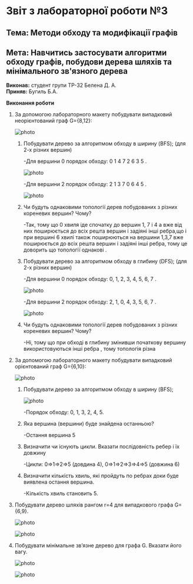 # Звіт з лабораторної роботи №3

## Тема: Методи обходу та модифікації графів

## Мета: Навчитись застосувати алгоритми обходу графів, побудови дерева шляхів та мінімального зв'язного дерева

**Виконав:** студент групи ТР-32 Белена Д. А. </br>
**Приняв:** Бугиль Б.А.

**Виконання роботи**

1. За допомогою лабораторного макету побудувати випадковий неорієнтований граф G={8,12}:

     ![photo](https://graphonline.ru/tmp/saved/oq/oqZfKjXhtRXKsrDQ.png)

   1. Побудувати дерево за алгоритмом обходу в ширину (BFS); (для 2-х різних вершин)
   
      -Для вершини 0 порядок обходу: 0 1 4 7 2 6 3 5 . 
      
      ![photo](https://graphonline.ru/tmp/saved/tp/tpLGuNCWXURGaCQe.png)
      
      -Для вершини 2 порядок обходу: 2 1 3 7 0 6 4 5 . 
      
      ![photo](https://graphonline.ru/tmp/saved/zG/zGClCTzmmrtwZYcU.png)
      
   2. Чи будуть однаковими топології дерев побудованих з різних кореневих вершин? Чому?
      
      -Так, тому що 0 хвиля іде спочатку до вершин 1, 7  і 4 а вже від них поширюється до всіх решта вершин і задіяні інші ребра,що і при вершині 6 хвилі також поширюються на вершини 1,3,7 вже поширюється до всіх решта вершин і задіяні інші ребра, тому це доворить що топології однакові .
   
   3. Побудувати дерево за алгоритмом обходу в глибину (DFS); (для 2-х різних вершин)
        
        -Для вершини 0 порядок обходу: 0, 1, 2, 3, 4, 5, 6, 7 .
        
        ![photo](https://graphonline.ru/tmp/saved/Ti/TiJwLsjIhNNagevx.png)
        
        -Для вершини 2 порядок обходу: 2, 1, 0, 4, 3, 5, 6, 7 .
        
        ![photo](https://graphonline.ru/tmp/saved/RI/RIGJVISJVUwqdbmL.png)
        
   4. Чи будуть однаковими топології дерев побудованих з різних кореневих вершин? Чому?
   
        -Ні, тому що при обході в глибину змінивши початкову вершину використовуються інші ребра , тому топологія різна
        
2. За допомогою лабораторного макету побудувати випадковий орієнтований граф G={6,10}:

   ![photo](https://graphonline.ru/tmp/saved/Xu/XuErgMWkPegaxyJK.png)
   
      1. Побудувати дерево за алгоритмом обходу в ширину (BFS);

         ![photo](https://graphonline.ru/tmp/saved/Bz/BzMfjNnkrYLXPgSB.png)
     
         -Порядок обходу: 0, 1, 3, 2, 4, 5.
     
      2. Яка вершина (вершини) буде знайдена останньою?
   
          -Остання вершина 5

      3. Визначити чи існують цикли. Вказати послідовність ребер і їх довжину

           -Цикли: 0⇒1⇒2⇒5 (довдина 4), 0⇒1⇒2⇒3⇒4⇒5 (довжина 6)
     
      4. Визначити кількість хвиль, які пройдуть по ребрах доки буде виявлена остання вершина.
 
           -Кількість хвиль становить 5.
        
3. Побудувати дерево шляхів рангом r=4 для випадкового графа G={6,9}.
   
   ![photo](https://graphonline.ru/tmp/saved/aJ/aJEkDbGGryqzxmwi.png)
   
   ![photo](https://user-images.githubusercontent.com/48298288/119261168-dbd16880-bbde-11eb-82d4-5ff6e30db6d1.png)
   
4. Побудувати мінімальне зв’язне дерево для графа G. Вказати його вагу.

    ![photo](https://user-images.githubusercontent.com/48200799/118792511-642ed100-b8a0-11eb-8ba1-09d7c4d6d2ef.png)

    ![photo](https://user-images.githubusercontent.com/48298288/119262830-53a29180-bbe5-11eb-9075-41450aeeaa9f.png)

   
